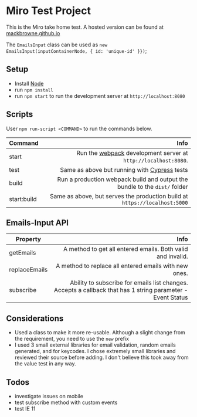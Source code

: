 # Miro Test Project

This is the Miro take home test. A hosted version can be found at [mackbrowne.github.io](https://mackbrowne.github.io)

The `EmailsInput` class can be used as `new EmailsInput(inputContainerNode, { id: 'unique-id' }})`;

## Setup

- Install [Node](https://nodejs.org)
- run `npm install`
- run `npm start` to run the development server at `http://localhost:8080`

## Scripts

User `npm run-script <COMMAND>` to run the commands below.

| Command     |                                                                                      Info |
| ----------- | ----------------------------------------------------------------------------------------: |
| start       | Run the [webpack](https://webpack.js.org/) development server at `http://localhost:8080`. |
| test        |                   Same as above but running with [Cypress](https://www.cypress.io/) tests |
| build       |                Run a production webpack build and output the bundle to the `dist/` folder |
| start:build |                Same as above, but serves the production build at `https://localhost:5000` |

## Emails-Input API

| Property      |                                                                                                        Info |
| ------------- | ----------------------------------------------------------------------------------------------------------: |
| getEmails     |                                                 A method to get all entered emails. Both valid and invalid. |
| replaceEmails |                                                       A method to replace all entered emails with new ones. |
| subscribe     | Ability to subscribe for emails list changes. Accepts a callback that has 1 string parameter - Event Status |

## Considerations

- Used a class to make it more re-usable. Although a slight change from the requirement, you need to use the `new` prefix
- I used 3 small external libraries for email validation, random emails generated, and for keycodes. I chose extremely small libraries and reviewed their source before adding. I don't believe this took away from the value test in any way.

## Todos

- investigate issues on mobile
- test subscribe method with custom events
- test IE 11
